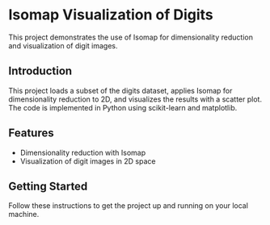 # Isomap Visualization of Digits

This project demonstrates the use of Isomap for dimensionality reduction and visualization of digit images.


## Introduction

This project loads a subset of the digits dataset, applies Isomap for dimensionality reduction to 2D, and visualizes the results with a scatter plot. The code is implemented in Python using scikit-learn and matplotlib.

## Features

- Dimensionality reduction with Isomap
- Visualization of digit images in 2D space

## Getting Started

Follow these instructions to get the project up and running on your local machine.
